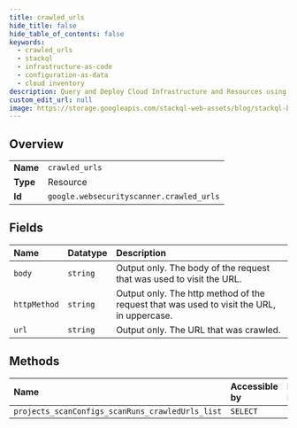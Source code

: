 ```yaml
---
title: crawled_urls
hide_title: false
hide_table_of_contents: false
keywords:
  - crawled_urls
  - stackql
  - infrastructure-as-code
  - configuration-as-data
  - cloud inventory
description: Query and Deploy Cloud Infrastructure and Resources using SQL
custom_edit_url: null
image: https://storage.googleapis.com/stackql-web-assets/blog/stackql-blog-post-featured-image.png
---
```

  
    

## Overview
<table><tbody>
<tr><td><b>Name</b></td><td><code>crawled_urls</code></td></tr>
<tr><td><b>Type</b></td><td>Resource</td></tr>
<tr><td><b>Id</b></td><td><code>google.websecurityscanner.crawled_urls</code></td></tr>
</tbody></table>

## Fields
| Name | Datatype | Description |
|:-----|:---------|:------------|
| `body` | `string` | Output only. The body of the request that was used to visit the URL. |
| `httpMethod` | `string` | Output only. The http method of the request that was used to visit the URL, in uppercase. |
| `url` | `string` | Output only. The URL that was crawled. |
## Methods
| Name | Accessible by | Required Params |
|:-----|:--------------|:----------------|
| `projects_scanConfigs_scanRuns_crawledUrls_list` | `SELECT` | `parent` |
